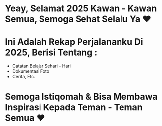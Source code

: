 # Yeay, Selamat 2025 Kawan - Kawan Semua, Semoga Sehat Selalu Ya ❤
# Ini Adalah Rekap Perjalananku Di 2025, Berisi Tentang :
- Catatan Belajar Sehari - Hari
- Dokumentasi Foto
- Cerita, Etc.
# Semoga Istiqomah & Bisa Membawa Inspirasi Kepada Teman - Teman Semua ❤
